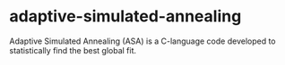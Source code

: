 adaptive-simulated-annealing
============================

Adaptive Simulated Annealing (ASA) is a C-language code developed to statistically find the best global fit.

